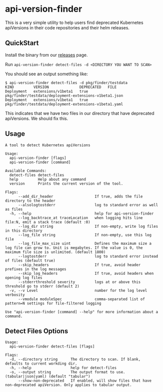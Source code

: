 # api-version-finder

This is a very simple utility to help users find deprecated Kubernetes apiVersions in their code repositories and their helm releases.

## QuickStart

Install the binary from our [releases](https://github.com/FairwindsOps/api-version-finder/releases) page.

Run `api-version-finder detect-files -d <DIRECTORY YOU WANT TO SCAN>`

You should see an output something like:

```
$ api-version-finder detect-files -d pkg/finder/testdata
KIND         VERSION              DEPRECATED   FILE
Deployment   extensions/v1beta1   true         pkg/finder/testdata/deployment-extensions-v1beta1.json
Deployment   extensions/v1beta1   true         pkg/finder/testdata/deployment-extensions-v1beta1.yaml
```

This indicates that we have two files in our directory that have deprecated apiVersions. We should fix this.

## Usage

```
A tool to detect Kubernetes apiVersions

Usage:
  api-version-finder [flags]
  api-version-finder [command]

Available Commands:
  detect-files detect-files
  help         Help about any command
  version      Prints the current version of the tool.

Flags:
      --add_dir_header                   If true, adds the file directory to the header
      --alsologtostderr                  log to standard error as well as files
  -h, --help                             help for api-version-finder
      --log_backtrace_at traceLocation   when logging hits line file:N, emit a stack trace (default :0)
      --log_dir string                   If non-empty, write log files in this directory
      --log_file string                  If non-empty, use this log file
      --log_file_max_size uint           Defines the maximum size a log file can grow to. Unit is megabytes. If the value is 0, the maximum file size is unlimited. (default 1800)
      --logtostderr                      log to standard error instead of files (default true)
      --skip_headers                     If true, avoid header prefixes in the log messages
      --skip_log_headers                 If true, avoid headers when opening log files
      --stderrthreshold severity         logs at or above this threshold go to stderr (default 2)
  -v, --v Level                          number for the log level verbosity
      --vmodule moduleSpec               comma-separated list of pattern=N settings for file-filtered logging

Use "api-version-finder [command] --help" for more information about a command.
```

## Detect Files Options

```
Usage:
  api-version-finder detect-files [flags]

Flags:
  -d, --directory string      The directory to scan. If blank, defaults to current workding dir.
  -h, --help                  help for detect-files
  -o, --output string         The output format to use. (tabular|json|yaml) (default "tabular")
      --show-non-deprecated   If enabled, will show files that have non-deprecated apiVersion. Only applies to tabular output.
```
